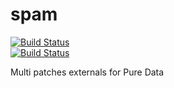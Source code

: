 # spam
[![Build Status](https://travis-ci.org/pierreguillot/spam.svg?branch=master)](https://travis-ci.org/pierreguillot/spam)  
[![Build Status](https://ci.appveyor.com/api/projects/status/github/pierreguillot/spam?branch=master&svg=true)](https://ci.appveyor.com/project/pierreguillot/spam)   

Multi patches externals for Pure Data

